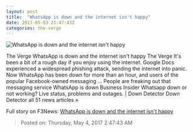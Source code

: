 ```yaml
---
layout: post
title:  "WhatsApp is down and the internet isn't happy"
date: 2017-05-03 21:47:43Z
categories: the-verge
---
```


![WhatsApp is down and the internet isn't happy](https://cdn0.vox-cdn.com/thumbor/C-Qm9kkfSg3TaKTR22fq21ema3I=/0x52:1020x626/1600x900/cdn0.vox-cdn.com/uploads/chorus_image/image/54609103/theverge1_1020.1493848063.jpg)

The Verge WhatsApp is down and the internet isn't happy The Verge It's been a bit of a rough day if you enjoy using the internet. Google Docs experienced a widespread phishing attack, sending the internet into panic. Now WhatsApp has been down for more than an hour, and users of the popular Facebook-owned messaging ... People are freaking out that messaging service WhatsApp is down Business Insider Whatsapp down or not working? Live status, problems and outages. | Down Detector Down Detector all 51 news articles »


Full story on F3News: [WhatsApp is down and the internet isn't happy](http://www.f3nws.com/n/2UXcV)

> Posted on: Thursday, May 4, 2017 2:47:43 AM
